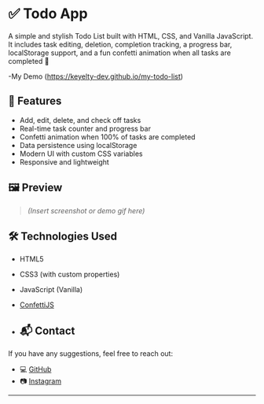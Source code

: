 # ✅ Todo App

A simple and stylish Todo List built with HTML, CSS, and Vanilla JavaScript. It includes task editing, deletion, completion tracking, a progress bar, localStorage support, and a fun confetti animation when all tasks are completed 🎉

-My Demo (https://keyelty-dev.github.io/my-todo-list)

## 🚀 Features

- Add, edit, delete, and check off tasks
- Real-time task counter and progress bar
- Confetti animation when 100% of tasks are completed
- Data persistence using localStorage
- Modern UI with custom CSS variables
- Responsive and lightweight

## 🖼 Preview

> *(Insert screenshot or demo gif here)*

## 🛠 Technologies Used

- HTML5
- CSS3 (with custom properties)
- JavaScript (Vanilla)
- [ConfettiJS](https://github.com/mathusummut/confetti.js)

- ## 📬 Contact

If you have any suggestions, feel free to reach out:

- 💻 [GitHub](https://github.com/keyelty-dev)
- 📷 [Instagram](https://instagram.com/kianalotfi.developer)

---
